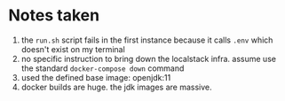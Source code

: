 # Notes taken 

1. the `run.sh` script fails in the first instance because it calls `.env` which doesn't exist on my terminal
1. no specific instruction to bring down the localstack infra. assume use the standard `docker-compose down` command
1. used the defined base image: openjdk:11
1. docker builds are huge. the jdk images are massive.
